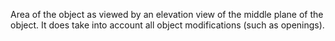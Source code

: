 Area of the object as viewed by an elevation view of the middle plane of the object. It does take into account all object modifications (such as openings).
